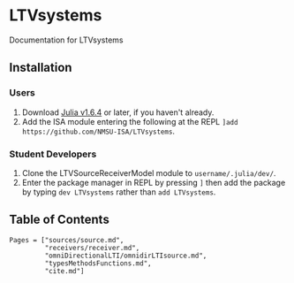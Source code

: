 # LTVsystems
Documentation for LTVsystems
## Installation

### Users
1) Download [Julia v1.6.4](https://julialang.org/downloads/#long_term_support_release) or later, if you haven't already.
1) Add the ISA module entering the following at the REPL `]add https://github.com/NMSU-ISA/LTVsystems`.

### Student Developers
1) Clone the LTVSourceReceiverModel module to `username/.julia/dev/`.
2) Enter the package manager in REPL by pressing `]`  then add the package by typing `dev LTVsystems` rather than `add LTVsystems`.

## Table of Contents
```@contents
Pages = ["sources/source.md",
         "receivers/receiver.md",
         "omniDirectionalLTI/omnidirLTIsource.md",
         "typesMethodsFunctions.md",
         "cite.md"]
```
